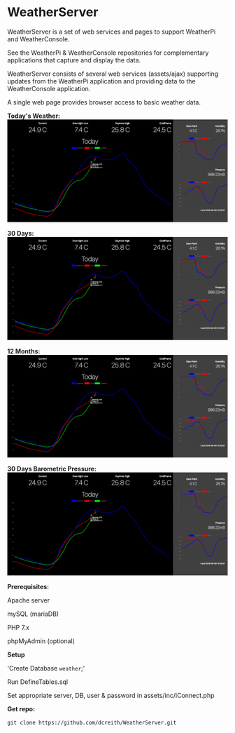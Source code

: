 WeatherServer
=============

WeatherServer is a set of web services and pages to support WeatherPi and
WeatherConsole.

See the WeatherPi & WeatherConsole repositories for complementary applications
that capture and display the data.

WeatherServer consists of several web services (assets/ajax) supporting updates
from the WeatherPi application and providing data to the WeatherConsole application.

A single web page provides browser access to basic weather data.

**Today's Weather:**
![Weather](images/WeatherServer_1.png?raw=true "Today's Weather")

**30 Days:**
![Weather](images/WeatherServer_1.png?raw=true "30 Days")

**12 Months:**
![Weather](images/WeatherServer_1.png?raw=true "12 Months")

**30 Days Barometric Pressure:**
![Weather](images/WeatherServer_1.png?raw=true "30 Days Barometric Pressure")



**Prerequisites:**

Apache server

mySQL (mariaDB)

PHP 7.x

phpMyAdmin (optional)



**Setup**

'Create Database `weather`;'

Run DefineTables.sql

Set appropriate server, DB, user & password in assets/inc/iConnect.php

**Get repo:**

    git clone https://github.com/dcreith/WeatherServer.git
